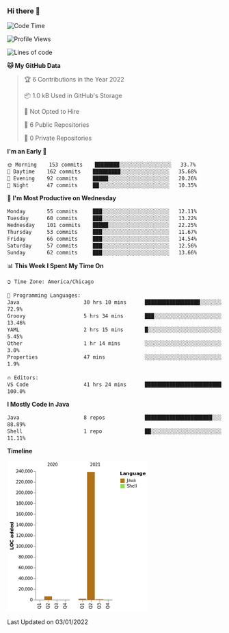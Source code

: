 ### Hi there 👋


<!--START_SECTION:waka-->
![Code Time](http://img.shields.io/badge/Code%20Time-1%2C939%20hrs%2057%20mins-blue)

![Profile Views](http://img.shields.io/badge/Profile%20Views-0-blue)

![Lines of code](https://img.shields.io/badge/From%20Hello%20World%20I%27ve%20Written-249%20Thousand%20lines%20of%20code-blue)

**🐱 My GitHub Data** 

> 🏆 6 Contributions in the Year 2022
 > 
> 📦 1.0 kB Used in GitHub's Storage 
 > 
> 🚫 Not Opted to Hire
 > 
> 📜 6 Public Repositories 
 > 
> 🔑 0 Private Repositories  
 > 
**I'm an Early 🐤** 

```text
🌞 Morning    153 commits    ████████░░░░░░░░░░░░░░░░░   33.7% 
🌆 Daytime    162 commits    █████████░░░░░░░░░░░░░░░░   35.68% 
🌃 Evening    92 commits     █████░░░░░░░░░░░░░░░░░░░░   20.26% 
🌙 Night      47 commits     ██░░░░░░░░░░░░░░░░░░░░░░░   10.35%

```
📅 **I'm Most Productive on Wednesday** 

```text
Monday       55 commits     ███░░░░░░░░░░░░░░░░░░░░░░   12.11% 
Tuesday      60 commits     ███░░░░░░░░░░░░░░░░░░░░░░   13.22% 
Wednesday    101 commits    █████░░░░░░░░░░░░░░░░░░░░   22.25% 
Thursday     53 commits     ███░░░░░░░░░░░░░░░░░░░░░░   11.67% 
Friday       66 commits     ███░░░░░░░░░░░░░░░░░░░░░░   14.54% 
Saturday     57 commits     ███░░░░░░░░░░░░░░░░░░░░░░   12.56% 
Sunday       62 commits     ███░░░░░░░░░░░░░░░░░░░░░░   13.66%

```


📊 **This Week I Spent My Time On** 

```text
⌚︎ Time Zone: America/Chicago

💬 Programming Languages: 
Java                     30 hrs 10 mins      ██████████████████░░░░░░░   72.9% 
Groovy                   5 hrs 34 mins       ███░░░░░░░░░░░░░░░░░░░░░░   13.46% 
YAML                     2 hrs 15 mins       █░░░░░░░░░░░░░░░░░░░░░░░░   5.45% 
Other                    1 hr 14 mins        ░░░░░░░░░░░░░░░░░░░░░░░░░   3.0% 
Properties               47 mins             ░░░░░░░░░░░░░░░░░░░░░░░░░   1.9%

🔥 Editors: 
VS Code                  41 hrs 24 mins      █████████████████████████   100.0%

```

**I Mostly Code in Java** 

```text
Java                     8 repos             ██████████████████████░░░   88.89% 
Shell                    1 repo              ██░░░░░░░░░░░░░░░░░░░░░░░   11.11%

```


**Timeline**

![Chart not found](https://raw.githubusercontent.com/powercasgamer/powercasgamer/master/charts/bar_graph.png) 


 Last Updated on 03/01/2022
<!--END_SECTION:waka-->

